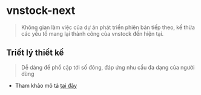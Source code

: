 # vnstock-next
> Không gian làm việc của dự án phát triển phiên bản tiếp theo, kế thừa các yếu tố mang lại thành công của vnstock đến hiện tại.

## Triết lý thiết kế
> Dễ dàng để phổ cập tới số đông, đáp ứng nhu cầu đa dạng của người dùng

- Tham khảo mô tả [tại đây](https://docs.vnstock.site/community/contribute/?h=tri%E1%BA%BFt+l%C3%BD#triet-ly-thiet-ke)